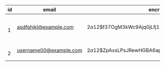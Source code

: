 | id  | email | encrypted_password | reset_password_token | reset_password_sent_at | remember_created_at | sign_in_count | current_sign_in_at | last_sign_in_at | current_sign_in_ip | last_sign_in_ip | confirmation_token | confirmed_at | confirmation_sent_at | unconfirmed_email | failed_attempts | unlock_token | locked_at | created_at | updated_at | name | telephone | birth_date | profile | location | website | uid | provider |
| --- | ----- | ------------------ | -------------------- | ---------------------- | ------------------- | ------------- | ------------------ | --------------- | ------------------ | --------------- | ------------------ | ------------ | -------------------- | ----------------- | --------------- | ------------ | --------- | ---------- | ---------- | ---- | --------- | ---------- | ------- | -------- | ------- | --- | -------- |
|   1 | asdfghjkl@example.com  | $2a$12$f37OgM3kWc9Ajq0jLfj1FujyckRJcbqWqF/3m7kc5Boym8Ejo/Ol2 |                      |                        |                     |             1 | 2024-04-08 13:13:50.465488 | 2024-04-08 13:13:50.465488 | 172.18.0.1         | 172.18.0.1      | KbN64TV77a4ZLn5td--s | 2024-04-08 13:13:39.77417 | 2024-04-08 13:13:26.675864 |                   |           0 |              |           | 2024-04-08 13:13:26.229415 | 2024-04-08 13:13:50.465789 | asdfghjkl | 00012345678 | 2000-01-01 00:00:00 |          |          |         | 218b6a19-88d8-4107-b3ce-a9bba64fe64a |
|  2 | username00@example.com | $2a$12$ZpAxsLPsJRewHGBA6apUE.nHY0eAnkfTEoNRn/XiiU6yA4cqHQppO |                      |                        |                     |             0 |                 |                            |                    |                 | sx6MVqnhdNUEBecaGR2F |                           | 2024-04-08 13:31:20.892547 |                   |           0 |              |           | 2024-04-08 13:31:20.823538 | 2024-04-08 13:31:20.919991 | USER-00   | 08012345670 | 1990-01-01 00:00:00 | location |          | https://www.ruby-lang.org/ja/ |                                      |